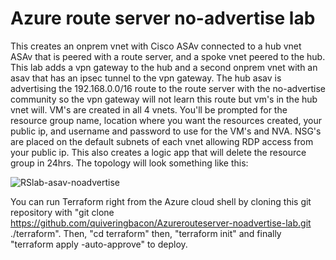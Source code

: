 # Azure route server no-advertise lab

This creates an onprem vnet with Cisco ASAv connected to a hub vnet ASAv that is peered with a route server, and a spoke vnet peered to the hub. This lab adds a vpn gateway to the hub and a second onprem vnet with an asav that has an ipsec tunnel to the vpn gateway. The hub asav is advertising the 192.168.0.0/16 route to the route server with the no-advertise community so the vpn gateway will not learn this route but vm's in the hub vnet will.  VM's are created in all 4 vnets. You'll be prompted for the resource group name, location where you want the resources created, your public ip, and username and password to use for the VM's and NVA. NSG's are placed on the default subnets of each vnet allowing RDP access from your public ip. This also creates a logic app that will delete the resource group in 24hrs. The topology will look something like this:

![RSlab-asav-noadvertise](https://github.com/quiveringbacon/Azurerouteserver-noadvertise-lab/assets/128983862/00191cf2-000e-483b-ba5e-2c78c9bf1da6)

You can run Terraform right from the Azure cloud shell by cloning this git repository with "git clone https://github.com/quiveringbacon/Azurerouteserver-noadvertise-lab.git ./terraform". Then, "cd terraform" then, "terraform init" and finally "terraform apply -auto-approve" to deploy.
